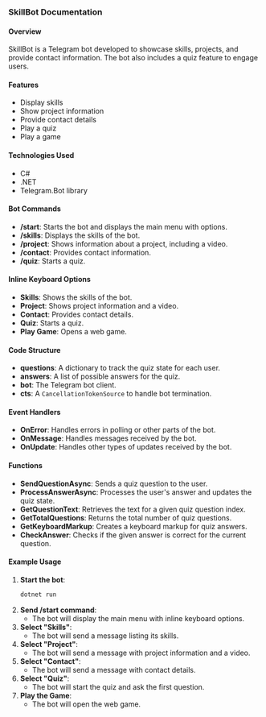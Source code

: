 ### SkillBot Documentation

#### Overview

SkillBot is a Telegram bot developed to showcase skills, projects, and provide contact information. The bot also includes a quiz feature to engage users.

#### Features
- Display skills
- Show project information
- Provide contact details
- Play a quiz
- Play a game

#### Technologies Used
- C#
- .NET
- Telegram.Bot library

#### Bot Commands

- **/start**: Starts the bot and displays the main menu with options.
- **/skills**: Displays the skills of the bot.
- **/project**: Shows information about a project, including a video.
- **/contact**: Provides contact information.
- **/quiz**: Starts a quiz.

#### Inline Keyboard Options
- **Skills**: Shows the skills of the bot.
- **Project**: Shows project information and a video.
- **Contact**: Provides contact details.
- **Quiz**: Starts a quiz.
- **Play Game**: Opens a web game.

#### Code Structure

- **questions**: A dictionary to track the quiz state for each user.
- **answers**: A list of possible answers for the quiz.
- **bot**: The Telegram bot client.
- **cts**: A `CancellationTokenSource` to handle bot termination.

#### Event Handlers

- **OnError**: Handles errors in polling or other parts of the bot.
- **OnMessage**: Handles messages received by the bot.
- **OnUpdate**: Handles other types of updates received by the bot.

#### Functions

- **SendQuestionAsync**: Sends a quiz question to the user.
- **ProcessAnswerAsync**: Processes the user's answer and updates the quiz state.
- **GetQuestionText**: Retrieves the text for a given quiz question index.
- **GetTotalQuestions**: Returns the total number of quiz questions.
- **GetKeyboardMarkup**: Creates a keyboard markup for quiz answers.
- **CheckAnswer**: Checks if the given answer is correct for the current question.

#### Example Usage

1. **Start the bot**: 
    ```sh
    dotnet run
    ```
2. **Send /start command**:
    - The bot will display the main menu with inline keyboard options.
3. **Select "Skills"**:
    - The bot will send a message listing its skills.
4. **Select "Project"**:
    - The bot will send a message with project information and a video.
5. **Select "Contact"**:
    - The bot will send a message with contact details.
6. **Select "Quiz"**:
    - The bot will start the quiz and ask the first question.
7. **Play the Game**:
    - The bot will open the web game.
